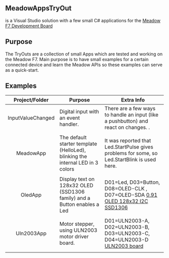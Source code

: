 
## MeadowAppsTryOut 
is a Visual Studio solution with a few small C# applications for the [Meadow F7 Development Board ](https://www.wildernesslabs.co/Meadow)

## Purpose 
The TryOuts are a collection of small Apps which are tested and working on the Meadow F7.
Main purpose is to have small examples for a certain connected device and learn the Meadow APIs so these examples can serve as a quick-start.


## Examples

| Project/Folder        | Purpose           | Extra Info        |
|:---------------:| --------------------- | -------------- |
| InputValueChanged | Digital input with an event handler. | There are a few ways to handle an input (like a pushbutton) and react on changes. .  |
|  | |  |
| MeadowApp | The default starter template (HelloLed), blinking the internal LED in 3 colors | It was reported that Led.StartPulse gives problems for some, so Led.StartBlink is used here. |
|  | |  |
| OledApp | Display text on 128x32 OLED (SSD1306 family) and a Button enables a Led  | D01=Led, D03=Button, D08=OLED-CLK , D07=OLED-SDA  [0.91 OLED 128x32 I2C SSD1306 ](https://www.aliexpress.com/item/32672229793.html?spm=a2g0s.9042311.0.0.27424c4deGstP2) |
|  | |  |
| Uln2003App | Motor stepper, using ULN2003 motor driver board. | D01=ULN2003-A, D02=ULN2003-B, D03=ULN2003-C, D04=ULN2003-D  [ULN2003 board](https://nl.aliexpress.com/item/32711426614.html?src=google&src=google&albch=shopping&acnt=494-037-6276&isdl=y&slnk=&plac=&mtctp=&albbt=Google_7_shopping&aff_platform=google&aff_short_key=UneMJZVf&&albagn=888888&albcp=6459980570&albag=76980386066&trgt=743612850714&crea=nl32711426614&netw=u&device=c&gclid=Cj0KCQiA-bjyBRCcARIsAFboWg2y2sQtoZg8n_mVO2yY5DvV6MwEBc1kMVcpUydNrslsbpW6-QmPCY4aAmaUEALw_wcB&gclsrc=aw.ds) |
|  | |  |








